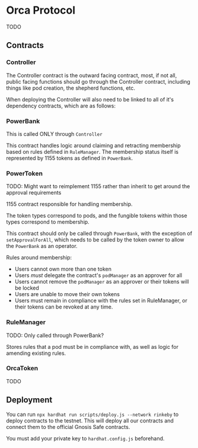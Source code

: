 # Orca Protocol

TODO

## Contracts

### Controller

The Controller contract is the outward facing contract, most, if not all, public facing functions should go through the Controller contract, including things like pod creation, the shepherd functions, etc.

When deploying the Controller will also need to be linked to all of it's dependency contracts, which are as follows:

### PowerBank

This is called ONLY through `Controller`

This contract handles logic around claiming and retracting membership based on rules defined in `RuleManager`. The membership status itself is represented by 1155 tokens as defined in `PowerBank`.

### PowerToken

TODO: Might want to reimplement 1155 rather than inherit to get around the approval requirements

1155 contract responsible for handling membership.

The token types correspond to pods, and the fungible tokens within those types correspond to membership.

This contract should only be called through `PowerBank`, with the exception of `setApprovalForAll`, which needs to be called by the token owner to allow the `PowerBank` as an operator.

Rules around membership:

- Users cannot own more than one token
- Users _must_ delegate the contract's `podManager` as an approver for all
- Users cannot remove the `podManager` as an approver or their tokens will be locked
- Users are unable to move their own tokens
- Users must remain in compliance with the rules set in RuleManager, or their tokens can be revoked at any time.

### RuleManager

TODO: Only called through PowerBank?

Stores rules that a pod must be in compliance with, as well as logic for amending existing rules.

### OrcaToken

TODO

## Deployment

You can run `npx hardhat run scripts/deploy.js --network rinkeby` to deploy contracts to the testnet. This will deploy all our contracts and connect them to the official Gnosis Safe contracts.

You must add your private key to `hardhat.config.js` beforehand.
